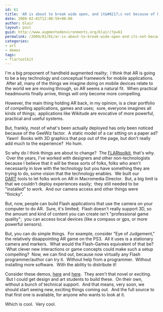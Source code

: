 ```yaml
---
id: 61
title: 'AR is about to break wide open, and it&#8217;s not because of handhelds'
date: 2009-02-01T12:00:59+00:00
author: blair
layout: post
guid: http://www.augmentedenvironments.org/blair/?p=61
permalink: /2009/02/01/ar-is-about-to-break-wide-open-and-its-not-because-of-handhelds/
categories:
- art
- demos
tags:
- flartoolkit
---
```


I'm a big proponent of handheld augmented reality;  I think that AR is going to be a key technology and conceptual framework for mobile applications.  After all, many of the things we imagine doing on mobile devices relate to the world we are moving through, so AR seems a natural fit.  When practical headmounts finally arrive, things will only become more compelling.

However, the main thing holding AR back, in my opinion, is a clear portfolio of compelling applications, games and uses;  sure, everyone imagines all kinds of things;  applications like Wikitude are evocative of more powerful, practical and useful systems.  

But, frankly, most of what's been actually deployed has only been noticed because of the GeeWiz factor.  A static model of a car sitting on a paper ad?  Yawn!  Books with 3D graphics that pop out of the page, but don't really add much to the experience?  Ho hum.  

So why do I think things are about to change?  The [FLARtoolkit](http://www.libspark.org/wiki/saqoosha/FLARToolKit), that's why.  Over the years, I've worked with designers and other non-technologists because I believe that it will be these sorts of folks, folks who aren't necessarily in love with the technology but you have something they are trying to do, some vision that the technology enables.  We built our [DART](http://www.cc.gatech.edu/dart/) tools to let folks work on AR in Macromedia Director.  But, a big limit is that we couldn't deploy experiences easily;  they still needed to be "installed" to work.  And our camera access and other things were "finicky". 

But, now, people can build Flash applications that use the camera on your computer to do AR.  Sure, it's limited;  Flash doesn't really support 3D, so the amount and kind of content you can create isn't "professional game quality";  you can access local devices (like a compass or gps, or more powerful sensors).  

But, you can do simple things.  For example, consider "Eye of Judgement," the relatively disappointing AR game on the PS3.  All it uses is a stationary camera and markers.  What would the Flash-Games equivalent of that be?  What clever new interactions or game concepts could make such a setup compelling?  Now, we can find out, because now virtually any Flash programmer/author can try it.  Without help from a programmer.  Without installing more software.  With the ability to distribute it!

Consider these demos, [here](http://09.aid-dcc.com/) and [here](http://ge.ecomagination.com/smartgrid/#/augmented_reality).  They aren't that novel or exciting.  But I could get design and art students to build these.  On their own, without a bunch of technical support.  And that means, very soon, we should start seeing new, exciting things coming out.  And the full source to that first one is available, for anyone who wants to look at it.

Which is cool.  Very cool.
